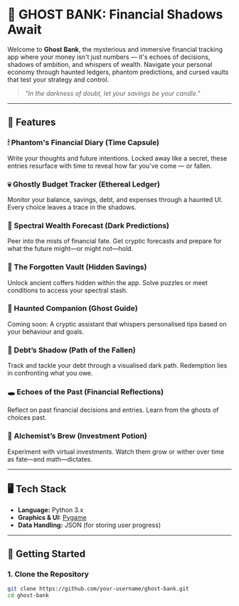 # 👻 GHOST BANK: Financial Shadows Await

Welcome to **Ghost Bank**, the mysterious and immersive financial tracking app where your money isn't just numbers — it's echoes of decisions, shadows of ambition, and whispers of wealth. Navigate your personal economy through haunted ledgers, phantom predictions, and cursed vaults that test your strategy and control.

> _"In the darkness of doubt, let your savings be your candle."_  

---

## 🧩 Features

### 🕯 Phantom's Financial Diary (Time Capsule)
Write your thoughts and future intentions. Locked away like a secret, these entries resurface with time to reveal how far you've come — or fallen.

### 💀 Ghostly Budget Tracker (Ethereal Ledger)
Monitor your balance, savings, debt, and expenses through a haunted UI. Every choice leaves a trace in the shadows.

### 🔮 Spectral Wealth Forecast (Dark Predictions)
Peer into the mists of financial fate. Get cryptic forecasts and prepare for what the future might—or might not—hold.

### 🔐 The Forgotten Vault (Hidden Savings)
Unlock ancient coffers hidden within the app. Solve puzzles or meet conditions to access your spectral stash.

### 🧠 Haunted Companion (Ghost Guide)
Coming soon: A cryptic assistant that whispers personalised tips based on your behaviour and goals.

### 💸 Debt’s Shadow (Path of the Fallen)
Track and tackle your debt through a visualised dark path. Redemption lies in confronting what you owe.

### 🕳️ Echoes of the Past (Financial Reflections)
Reflect on past financial decisions and entries. Learn from the ghosts of choices past.

### 🧪 Alchemist’s Brew (Investment Potion)
Experiment with virtual investments. Watch them grow or wither over time as fate—and math—dictates.

---

## 🖥️ Tech Stack

- **Language:** Python 3.x  
- **Graphics & UI:** [Pygame](https://www.pygame.org/news)  
- **Data Handling:** JSON (for storing user progress)

---

## 🚀 Getting Started

### 1. Clone the Repository
```bash
git clone https://github.com/your-username/ghost-bank.git
cd ghost-bank
